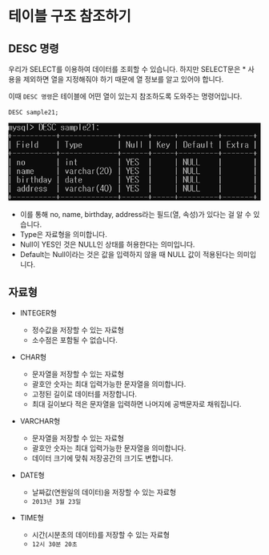 # 테이블 구조 참조하기

## DESC 명령

우리가 SELECT를 이용하여 데이터를 조회할 수 있습니다. 하지만
SELECT문은 * 사용을 제외하면 열을 지정해줘야 하기 때문에 열 정보를 알고 있어야 합니다.

이때 `DESC 명령`은 테이블에 어떤 열이 있는지 참조하도록 도와주는 명령어입니다.

``` mysql
DESC sample21; 
```

![](./image/desc.png)

- 이를 통해 no, name, birthday, address라는 필드(열, 속성)가 있다는 걸 알 수 있습니다.
- Type은 자료형을 의미합니다.
- Null이 YES인 것은 NULL인 상태를 허용한다는 의미입니다.
- Default는 Null이라는 것은 값을 입력하지 않을 때 NULL 값이 적용된다는 의미입니다.

## 자료형

- INTEGER형
    - 정수값을 저장할 수 있는 자료형
    - 소수점은 포함될 수 없습니다.
    
- CHAR형
    - 문자열을 저장할 수 있는 자료형
    - 괄호안 숫자는 최대 입력가능한 문자열을 의미합니다.
    - 고정된 길이로 데이터를 저장합니다.
    - 최대 길이보다 적은 문자열을 입력하면 나머지에 공백문자로 채워집니다.
    
- VARCHAR형
    - 문자열을 저장할 수 있는 자료형
    - 괄호안 숫자는 최대 입력가능한 문자열을 의미합니다.
    - 데이터 크기에 맞춰 저장공간의 크기도 변합니다.
    
- DATE형
    - 날짜값(연원일의 데이터)을 저장할 수 있는 자료형
    - `2013년 3월 23일`
    
- TIME형
    - 시간(시분초의 데이터)를 저장할 수 있는 자료형
    - `12시 30분 20초`